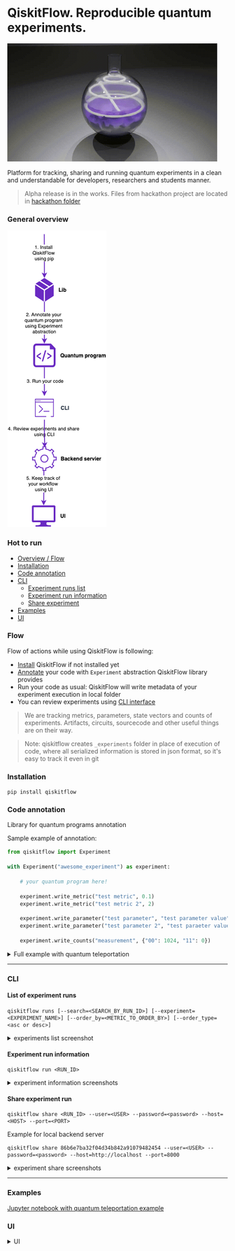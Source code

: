 QiskitFlow. Reproducible quantum experiments.
=============================================

![logo](https://raw.githubusercontent.com/IceKhan13/QiskitFlow/master/docs/images/logo-updated.gif)

Platform for tracking, sharing and running quantum experiments in a clean and understandable for developers, researchers and students manner.

> Alpha release is in the works. 
> Files from hackathon project are located in [hackathon folder](./hackathon)

### General overview

![flow](https://raw.githubusercontent.com/IceKhan13/QiskitFlow/master/docs/images/flow.png)


### Hot to run
* [Overview / Flow](#flow)
* [Installation](#installation)
* [Code annotation](#code-annotation)
* [CLI](#cli)
  * [Experiment runs list](#list-of-experiment-runs)
  * [Experiment run information](#experiment-run-information)
  * [Share experiment](#share-experiment-run)
* [Examples](#examples)
* [UI](#ui)

### Flow

Flow of actions while using QiskitFlow is following:
- [Install](#installation) QiskitFlow if not installed yet
- [Annotate](#code-annotation) your code with `Experiment` abstraction QiskitFlow library provides
- Run your code as usual: QiskitFlow will write metadata of your experiment execution in local folder 
- You can review experiments using [CLI interface](#cli)

> We are tracking metrics, parameters, state vectors and counts of experiments. 
> Artifacts, circuits, sourcecode and other useful things are on their way.

> Note: qiskitflow creates `_experiments` folder in place of execution of code, where all serialized information is stored in json format, so it's easy to track it even in git 


### Installation

```shell script
pip install qiskitflow
```


### Code annotation

Library for quantum programs annotation

Sample example of annotation:
```python
from qiskitflow import Experiment

with Experiment("awesome_experiment") as experiment:

    # your quantum program here!
    
    experiment.write_metric("test metric", 0.1)
    experiment.write_metric("test metric 2", 2)

    experiment.write_parameter("test parameter", "test parameter value")
    experiment.write_parameter("test parameter 2", "test paraeter value 2")

    experiment.write_counts("measurement", {"00": 1024, "11": 0})
```

<details><summary>Full example with quantum teleportation</summary>
<p>

```python
import numpy as np
import time
from qiskit import QuantumCircuit, QuantumRegister, ClassicalRegister, execute, BasicAer, IBMQ
from qiskit.visualization import plot_histogram, plot_bloch_multivector
from qiskit.extensions import Initialize
from qiskit_textbook.tools import random_state, array_to_latex

from qiskitflow import Experiment

with Experiment("quantum teleportation") as experiment:
    start_time = time.time()
    
    # conduct experiment as usual
    psi = random_state(1)
    init_gate = Initialize(psi)
    init_gate.label = "init"
    inverse_init_gate = init_gate.gates_to_uncompute()

    qr = QuantumRegister(3, name="q")
    crz = ClassicalRegister(1, name="crz")
    crx = ClassicalRegister(1, name="crx")
    qc = QuantumCircuit(qr, crz, crx)
    qc.append(init_gate, [0])
    qc.barrier()
    create_bell_pair(qc, 1, 2)
    qc.barrier()
    alice_gates(qc, 0, 1)
    measure_and_send(qc, 0, 1)
    bob_gates(qc, 2, crz, crx)
    qc.append(inverse_init_gate, [2])
    cr_result = ClassicalRegister(1)
    qc.add_register(cr_result)
    qc.measure(2,2)
    backend_name = "qasm_simulator"
    backend = BasicAer.get_backend(backend_name)
    counts = execute(qc, backend, shots=1024).result().get_counts()
    
    end_time = time.time()
    
    runtime = end_time - start_time
    
    # qiskitflow =========

    # log parameters used
    experiment.write_parameter("backend name", backend_name)
    # log metrics of experiment
    experiment.write_metric("runtime", runtime)
    # log counts of experiment
    experiment.write_counts("experiment counts", counts)
```

</p>
</details>

------


### CLI


#### List of experiment runs
```shell
qiskitflow runs [--search=<SEARCH_BY_RUN_ID>] [--experiment=<EXPERIMENT_NAME>] [--order_by=<METRIC_TO_ORDER_BY>] [--order_type=<asc or desc>]
```

<details><summary>experiments list screenshot</summary>
<p>

![list](https://github.com/IceKhan13/QiskitFlow/blob/master/lib/docs/images/runs.png?raw=true)

</p>
</details>


#### Experiment run information
```shell
qiskitflow run <RUN_ID>
```

<details><summary>experiment information screenshots</summary>
<p>

Experiment information
![info](https://github.com/IceKhan13/QiskitFlow/blob/master/lib/docs/images/run_detailed.png?raw=true)

</p>
</details>


#### Share experiment run
```shell script
qiskitflow share <RUN_ID> --user=<USER> --password=<password> --host=<HOST> --port=<PORT>
```

Example for local backend server
```shell script
qiskitflow share 86b6e7ba32f04d34b842a91079482454 --user=<USER> --password=<password> --host=http://localhost --port=8000
```

<details><summary>experiment share screenshots</summary>
<p>

Experiment information
![share](https://github.com/IceKhan13/QiskitFlow/blob/master/lib/docs/images/run_share.png?raw=true)

</p>
</details>


------

### Examples

[Jupyter notebook with quantum teleportation example](https://github.com/IceKhan13/QiskitFlow/blob/master/docs/examples/example.ipynb)


### UI

<details><summary>UI</summary>
<p>

Experiment information
![ui](https://github.com/IceKhan13/QiskitFlow/blob/master/docs/images/ui-updated.png?raw=true)


</p>
</details>
